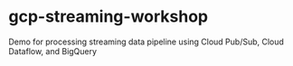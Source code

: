 # gcp-streaming-workshop
Demo for processing streaming data pipeline using Cloud Pub/Sub, Cloud Dataflow, and BigQuery
